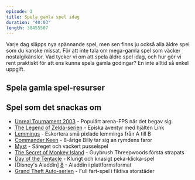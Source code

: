 ```yaml
---
episode: 3
title: Spela gamla spel idag
duration: "40:03"
length: 38455507
---
```


Varje dag släpps nya spännande spel, men sen finns ju också alla äldre spel som du kanske missat. För att inte tala om mega-gamla spel som väcker nostalgikänslor. Vad tycker vi om att spela äldre spel idag, och hur gör vi rent praktiskt för att ens kunna spela gamla godingar? En inte alltid så enkel uppgift.

## Spela gamla spel-resurser

## Spel som det snackas om

* [Unreal Tournament 2003][1] - Populärt arena-FPS när det begav sig
* [The Legend of Zelda-serien][5] - Episka äventyr med hjälten Link
* [Lemmings][3] - Eskortera små pixlade lemmings från A till B
* [Commander Keen][4] - 8-årige Billy tar sig an rymdens faror
* [Myst][6] - Säreget och vackert pusselspel
* [The Secret of Monkey Island][2] - Guybrush Threepwoods första strapats
* [Day of the Tentacle][7] - Klurigt och knasigt peka-klicka-spel
* [Disney's Aladdin] [8] - Aladdin i plattformsformat
* [Grand Theft Auto-serien][9] - Full fart-spel i fiktiva storstäder

[1]: https://en.wikipedia.org/wiki/Unreal_Tournament_2003
[2]: https://en.wikipedia.org/wiki/The_Secret_of_Monkey_Island
[3]: https://en.wikipedia.org/wiki/Lemmings_(video_game)
[4]: https://en.wikipedia.org/wiki/Commander_Keen
[5]: https://en.wikipedia.org/wiki/The_Legend_of_Zelda
[6]: https://en.wikipedia.org/wiki/Myst
[7]: https://en.wikipedia.org/wiki/Day_of_the_Tentacle
[8]: https://en.wikipedia.org/wiki/Disney%27s_Aladdin_(1994_video_game)
[9]: https://en.wikipedia.org/wiki/Grand_Theft_Auto_(series)